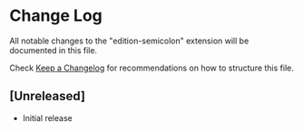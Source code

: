 # Change Log

All notable changes to the "edition-semicolon" extension will be documented in this file.

Check [Keep a Changelog](http://keepachangelog.com/) for recommendations on how to structure this file.

## [Unreleased]

- Initial release